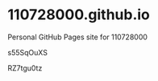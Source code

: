 # 110728000.github.io
Personal GitHub Pages site for 110728000


















































s55SqOuXS

RZ7tgu0tz
